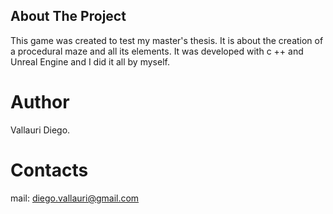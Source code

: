 ## About The Project
This game was created to test my master's thesis. It is about the creation of a procedural maze and all its elements. It was developed with c ++ and Unreal Engine and I did it all by myself.

# Author
Vallauri Diego.

# Contacts
mail: diego.vallauri@gmail.com 
